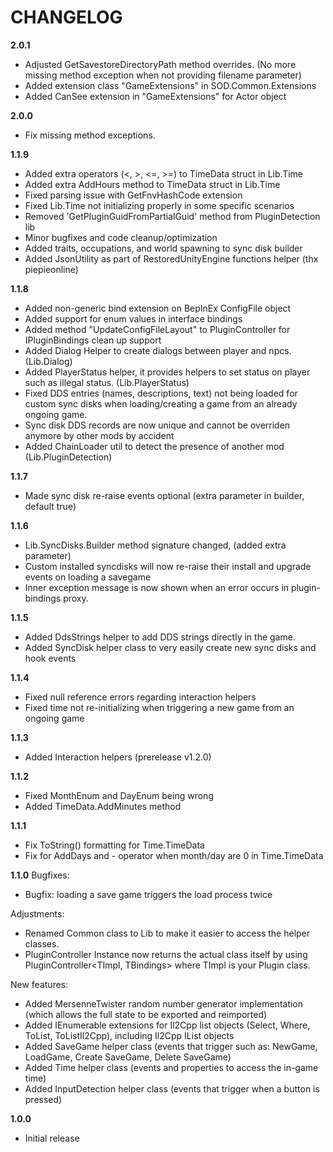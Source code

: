 # CHANGELOG
**2.0.1**
- Adjusted GetSavestoreDirectoryPath method overrides. (No more missing method exception when not providing filename parameter)
- Added extension class "GameExtensions" in SOD.Common.Extensions
- Added CanSee extension in "GameExtensions" for Actor object

**2.0.0**
- Fix missing method exceptions.

**1.1.9**
- Added extra operators (<, >, <=, >=) to TimeData struct in Lib.Time
- Added extra AddHours method to TimeData struct in Lib.Time
- Fixed parsing issue with GetFnvHashCode extension
- Fixed Lib.Time not initializing properly in some specific scenarios
- Removed 'GetPluginGuidFromPartialGuid' method from PluginDetection lib
- Minor bugfixes and code cleanup/optimization
- Added traits, occupations, and world spawning to sync disk builder
- Added JsonUtility as part of RestoredUnityEngine functions helper (thx piepieonline)

**1.1.8**
- Added non-generic bind extension on BepInEx ConfigFile object
- Added support for enum values in interface bindings
- Added method "UpdateConfigFileLayout" to PluginController for IPluginBindings clean up support
- Added Dialog Helper to create dialogs between player and npcs. (Lib.Dialog)
- Added PlayerStatus helper, it provides helpers to set status on player such as illegal status. (Lib.PlayerStatus)
- Fixed DDS entries (names, descriptions, text) not being loaded for custom sync disks when loading/creating a game from an already ongoing game.
- Sync disk DDS records are now unique and cannot be overriden anymore by other mods by accident
- Added ChainLoader util to detect the presence of another mod (Lib.PluginDetection)

**1.1.7**
- Made sync disk re-raise events optional (extra parameter in builder, default true)

**1.1.6**
- Lib.SyncDisks.Builder method signature changed, (added extra parameter)
- Custom installed syncdisks will now re-raise their install and upgrade events on loading a savegame
- Inner exception message is now shown when an error occurs in plugin-bindings proxy.

**1.1.5**
- Added DdsStrings helper to add DDS strings directly in the game.
- Added SyncDisk helper class to very easily create new sync disks and hook events

**1.1.4**
- Fixed null reference errors regarding interaction helpers
- Fixed time not re-initializing when triggering a new game from an ongoing game

**1.1.3**
- Added Interaction helpers (prerelease v1.2.0)

**1.1.2**
- Fixed MonthEnum and DayEnum being wrong
- Added TimeData.AddMinutes method

**1.1.1**
- Fix ToString() formatting for Time.TimeData
- Fix for AddDays and - operator when month/day are 0 in Time.TimeData

**1.1.0**
Bugfixes:
- Bugfix: loading a save game triggers the load process twice

Adjustments:
- Renamed Common class to Lib to make it easier to access the helper classes.
- PluginController Instance now returns the actual class itself by using PluginController<TImpl, TBindings> where TImpl is your Plugin class.

New features:
- Added MersenneTwister random number generator implementation (which allows the full state to be exported and reimported)
- Added IEnumerable extensions for Il2Cpp list objects (Select, Where, ToList, ToListIl2Cpp), including Il2Cpp IList objects
- Added SaveGame helper class (events that trigger such as: NewGame, LoadGame, Create SaveGame, Delete SaveGame)
- Added Time helper class (events and properties to access the in-game time)
- Added InputDetection helper class (events that trigger when a button is pressed)

**1.0.0**
- Initial release